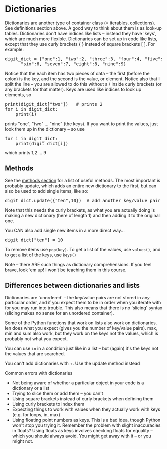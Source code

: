 Dictionaries
=============

Dictionaries are another type of container class (= iterables, collections). See definitions section above. A good way to think about them is as look-up tables. 
Dictionaries don't have indices like lists – instead they have 'keys', which are much more flexible. Dictionaries can be set up in code like lists, 
except that they use curly brackets { } instead of square brackets [ ]. For example:
 
<pre>digit_dict = {"one":1, "two":2, "three":3, "four":4, "five":5,
      "six":6, "seven":7, "eight":8, "nine":9}
</pre>

Notice that the each item has two pieces of data – the first (before the colon) is the key, and the second is the value, or element.
Notice also that I split the line – you are allowed to do this without a \ inside curly brackets (or any brackets for that matter).
Keys are used like indices to look up elements, so

<pre>print(digit_dict["two"])   # prints 2
</pre?

Perhaps slightly confusingly, Python still uses square brackets to look things up in dictionaries, just like indexing in arrays. 
It might have made more sense if they used curly brackets, but they didn't. Curly brackets are only used for defining 'pre-made' dictionaries in code.

Keys can be any type – here they are strings, but they could instead be numbers. They COULD be other types, but that's rarely a good idea. 
They also don't all have to be the same type in any given dictionary, but (again) that's unlikely to be what you really want. 
Elements can of course also be any type – that includes other collections like lists and dictionaries. Y
ou are allowed to have different element types in one dictionary, but (once more) it's probably not a good idea. 
99% of the time you'll want to use dictionaries where all the keys are of one type, either numbers or strings, 
and all the elements are of one type as well (which could be just about anything).

Keys must be unique – you can't have two keys the same. If you set the value for a key twice, the second value replaces the first. 
This is one way in which keys work exactly like list indices. 

You can iterate over dictionaries using for loops, but what you are iterating over is the keys, not the values. This isn't a problem, unless you expect it to be the values! So…

<pre>for i in digit_dict:
    print(i)
</pre>

prints "one", "two" … "nine" (the keys). If you want to print the values, just look them up in the dictionary – so use

<pre>
for i in digit_dict:
    print(digit_dict[i])
</pre>

which prints 1,2 … 9

Methods
-------

See the [methods section](dict_methods.md) for a list of useful methods. The most important is probably 
update, which adds an entire new dictionary to the first, but can also be used to add single items, like so:

<pre>digit_dict.update({"ten",10})  # add another key/value pair to digit_dict
</pre>

Note that this needs the curly brackets, as what you are actually doing is making a new dictionary (here of length 1) and then adding it to the original one.

You CAN also add single new items in a more direct way...

<pre>digit_dict["ten"] = 10
</pre>

To remove items use `pop(key)`. To get a list of the values, use `values()`, and to get a list of the keys, use `keys()`

Note – there ARE such things as dictionary comprehensions. If you feel brave, look ‘em up! I won’t be teaching them in this course.

Differences between dictionaries and lists
---------------------------------------

Dictionaries are 'unordered' – the key/value pairs are not stored in any particular order, and if you expect them to be in order when you 
iterate with for you may run into trouble. This also means that there is no 'slicing' syntax (slicing makes no sense for an unordered container).

Some of the Python functions that work on lists also work on dictionaries. 
len does what you expect (gives you the number of key/value pairs). 
max, min and sum also work, but they work on the keys not the values, which is probably not what you expect. 

You can use `in` in a condition just like in a list – but (again) it's the keys not the values that are searched.

You can't add dictionaries with +. Use the update method instead

Common errors with dictionaries
*	Not being aware of whether a particular object in your code is a dictionary or a list
*	Trying to slice them or add them – you can't
*	Using square brackets instead of curly brackets when defining them
*	Using curly brackets to index them
*	Expecting things to work with values when they actually work with keys (e.g. for loops, in, max)
*	Using floating point numbers as keys. This is a bad idea, though Python won't stop you trying it. Remember the problem with slight inaccuracies in floats? Using floats as keys involves checking floats for equality – which you should always avoid. You might get away with it – or you might not.
